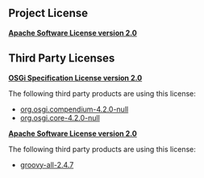 <!-- Created by CodeLicenseManager -->
## Project License

__[Apache Software License version 2.0](http://www.apache.org/licenses/LICENSE-2.0.html)__

## Third Party Licenses

__[OSGi Specification License version 2.0](http://www.osgi.org/Specifications/Licensing)__

The following third party products are using this license:

* [org.osgi.compendium-4.2.0-null](http://www.osgi.org/)
* [org.osgi.core-4.2.0-null](http://www.osgi.org/)

__[Apache Software License version 2.0](http://www.apache.org/licenses/LICENSE-2.0.txt)__

The following third party products are using this license:

* [groovy-all-2.4.7](http://groovy-lang.org)

<!-- CLM -->
